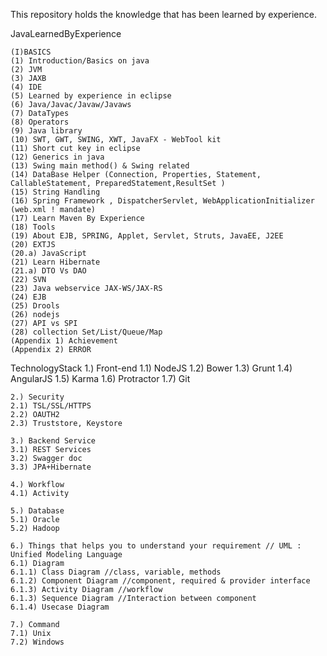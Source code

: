 This repository holds the knowledge that has been learned by experience.

JavaLearnedByExperience

	(I)BASICS
	(1) Introduction/Basics on java
	(2) JVM
	(3) JAXB
	(4) IDE
	(5) Learned by experience in eclipse
	(6) Java/Javac/Javaw/Javaws
	(7) DataTypes
	(8) Operators
	(9) Java library
	(10) SWT, GWT, SWING, XWT, JavaFX - WebTool kit
	(11) Short cut key in eclipse
	(12) Generics in java
	(13) Swing main method() & Swing related
	(14) DataBase Helper (Connection, Properties, Statement, CallableStatement, PreparedStatement,ResultSet )
	(15) String Handling
	(16) Spring Framework , DispatcherServlet, WebApplicationInitializer (web.xml ! mandate)
	(17) Learn Maven By Experience
	(18) Tools
	(19) About EJB, SPRING, Applet, Servlet, Struts, JavaEE, J2EE
	(20) EXTJS
	(20.a) JavaScript
	(21) Learn Hibernate
	(21.a) DTO Vs DAO
	(22) SVN
	(23) Java webservice JAX-WS/JAX-RS
	(24) EJB
	(25) Drools
	(26) nodejs
	(27) API vs SPI
	(28) collection Set/List/Queue/Map
	(Appendix 1) Achievement
	(Appendix 2) ERROR


TechnologyStack
	1.) Front-end
	1.1) NodeJS
	1.2) Bower
	1.3) Grunt
	1.4) AngularJS
	1.5) Karma
	1.6) Protractor
	1.7) Git

	2.) Security
	2.1) TSL/SSL/HTTPS
	2.2) OAUTH2
	2.3) Truststore, Keystore

	3.) Backend Service
	3.1) REST Services
	3.2) Swagger doc
	3.3) JPA+Hibernate

	4.) Workflow
	4.1) Activity

	5.) Database
	5.1) Oracle
	5.2) Hadoop

	6.) Things that helps you to understand your requirement // UML : Unified Modeling Language
	6.1) Diagram
	6.1.1) Class Diagram //class, variable, methods
	6.1.2) Component Diagram //component, required & provider interface
	6.1.3) Activity Diagram //workflow
	6.1.3) Sequence Diagram //Interaction between component
	6.1.4) Usecase Diagram

	7.) Command
	7.1) Unix 
	7.2) Windows